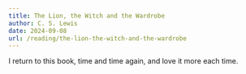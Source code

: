 ```yaml
---
title: The Lion, the Witch and the Wardrobe
author: C. S. Lewis
date: 2024-09-08
url: /reading/the-lion-the-witch-and-the-wardrobe
---
```

I return to this book, time and time again, and love it more each time.
